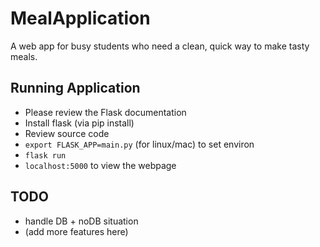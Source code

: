 # MealApplication
A web app for busy students who need a clean, quick way to make tasty meals. 

## Running Application 

- Please review the Flask documentation
- Install flask (via pip install) 
- Review source code
- `export FLASK_APP=main.py` (for linux/mac) to set environ 
- `flask run`
- `localhost:5000` to view the webpage 

## TODO 

- handle DB + noDB situation 
- (add more features here) 
